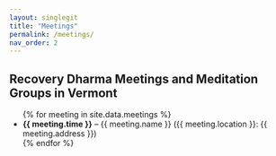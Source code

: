 ```yaml
---
layout: singlegit
title: "Meetings"
permalink: /meetings/
nav_order: 2
---
```

## Recovery Dharma Meetings and Meditation Groups in Vermont

<ul>
{% for meeting in site.data.meetings %}
  <li>
    <strong>{{ meeting.time }}</strong> – {{ meeting.name }} ({{ meeting.location }}: {{ meeting.address }})
  </li>
{% endfor %}
</ul>

<!-- You can embed a Google Calendar here if desired -->
<!-- <iframe src="YOUR_GOOGLE_CALENDAR_URL" width="100%" height="600"></iframe> -->